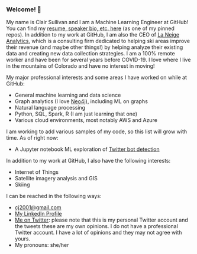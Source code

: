### Welcome! 👋

My name is Clair Sullivan and I am a Machine Learning Engineer at GitHub!  You can find my [resume, speaker bio, etc. here](https://github.com/cj2001/my_resume) (as one of my pinned repos). In addition to my work at GitHub, I am also the CEO of [La Neige Analytics](https://www.laneige-analytics.com/), which is a consulting firm dedicated to helping ski areas improve their revenue (and maybe other things!) by helping analyze their existing data and creating new data collection strategies.  I am a 100% remote worker and have been for several years before COVID-19.  I love where I live in the mountains of Colorado and have no interest in moving! 

My major professional interests and some areas I have worked on while at GitHub:

- General machine learning and data science 
- Graph analytics (I love [Neo4j](https://neo4j.com/)), including ML on graphs
- Natural language processing
- Python, SQL, Spark, R (I am just learning that one)
- Various cloud environments, most notably AWS and Azure

I am working to add various samples of my code, so this list will grow with time.  As of right now:

- A Jupyter notebook ML exploration of [Twitter bot detection](https://github.com/cj2001/twitter_bot_detection_sample/blob/main/twitter_bot_detection_demo.ipynb)

In addition to my work at GitHub, I also have the following interests:

- Internet of Things
- Satellite imagery analysis and GIS
- Skiing

I can be reached in the following ways:

- cj2001@gmail.com
- [My LinkedIn Profile](https://www.linkedin.com/in/clair-sullivan-09914342/)
- [Me on Twitter](https://twitter.com/cjisalock): please note that this is my personal Twitter account and the tweets these are my own opinions.  I do not have a professional Twitter account.  I have a lot of opinions and they may not agree with yours.
- My pronouns: she/her
